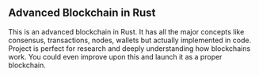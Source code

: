## Advanced Blockchain in Rust

This is an advanced blockchain in Rust.
It has all the major concepts like consensus, transactions, nodes, wallets but actually implemented in code. 
Project is perfect for research and deeply understanding how blockchains work. You could even improve upon this and launch it as a proper blockchain.
